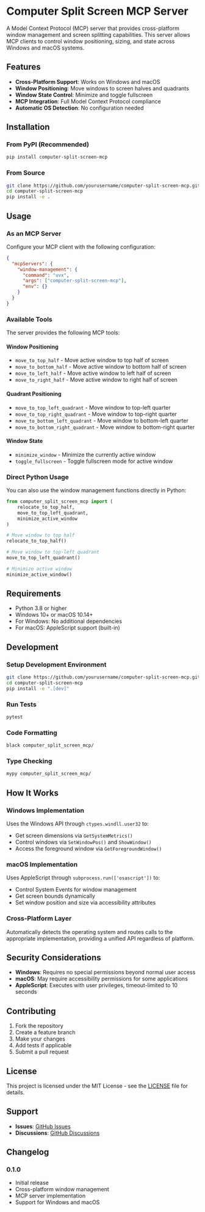 # Computer Split Screen MCP Server

A Model Context Protocol (MCP) server that provides cross-platform window management and screen splitting capabilities. This server allows MCP clients to control window positioning, sizing, and state across Windows and macOS systems.

## Features

- **Cross-Platform Support**: Works on Windows and macOS
- **Window Positioning**: Move windows to screen halves and quadrants
- **Window State Control**: Minimize and toggle fullscreen
- **MCP Integration**: Full Model Context Protocol compliance
- **Automatic OS Detection**: No configuration needed

## Installation

### From PyPI (Recommended)

```bash
pip install computer-split-screen-mcp
```

### From Source

```bash
git clone https://github.com/yourusername/computer-split-screen-mcp.git
cd computer-split-screen-mcp
pip install -e .
```

## Usage

### As an MCP Server

Configure your MCP client with the following configuration:

```json
{
  "mcpServers": {
    "window-management": {
      "command": "uvx",
      "args": ["computer-split-screen-mcp"],
      "env": {}
    }
  }
}
```

### Available Tools

The server provides the following MCP tools:

#### Window Positioning
- `move_to_top_half` - Move active window to top half of screen
- `move_to_bottom_half` - Move active window to bottom half of screen
- `move_to_left_half` - Move active window to left half of screen
- `move_to_right_half` - Move active window to right half of screen

#### Quadrant Positioning
- `move_to_top_left_quadrant` - Move window to top-left quarter
- `move_to_top_right_quadrant` - Move window to top-right quarter
- `move_to_bottom_left_quadrant` - Move window to bottom-left quarter
- `move_to_bottom_right_quadrant` - Move window to bottom-right quarter

#### Window State
- `minimize_window` - Minimize the currently active window
- `toggle_fullscreen` - Toggle fullscreen mode for active window

### Direct Python Usage

You can also use the window management functions directly in Python:

```python
from computer_split_screen_mcp import (
    relocate_to_top_half,
    move_to_top_left_quadrant,
    minimize_active_window
)

# Move window to top half
relocate_to_top_half()

# Move window to top-left quadrant
move_to_top_left_quadrant()

# Minimize active window
minimize_active_window()
```

## Requirements

- Python 3.8 or higher
- Windows 10+ or macOS 10.14+
- For Windows: No additional dependencies
- For macOS: AppleScript support (built-in)

## Development

### Setup Development Environment

```bash
git clone https://github.com/yourusername/computer-split-screen-mcp.git
cd computer-split-screen-mcp
pip install -e ".[dev]"
```

### Run Tests

```bash
pytest
```

### Code Formatting

```bash
black computer_split_screen_mcp/
```

### Type Checking

```bash
mypy computer_split_screen_mcp/
```

## How It Works

### Windows Implementation
Uses the Windows API through `ctypes.windll.user32` to:
- Get screen dimensions via `GetSystemMetrics()`
- Control windows via `SetWindowPos()` and `ShowWindow()`
- Access the foreground window via `GetForegroundWindow()`

### macOS Implementation
Uses AppleScript through `subprocess.run(['osascript'])` to:
- Control System Events for window management
- Get screen bounds dynamically
- Set window position and size via accessibility attributes

### Cross-Platform Layer
Automatically detects the operating system and routes calls to the appropriate implementation, providing a unified API regardless of platform.

## Security Considerations

- **Windows**: Requires no special permissions beyond normal user access
- **macOS**: May require accessibility permissions for some applications
- **AppleScript**: Executes with user privileges, timeout-limited to 10 seconds

## Contributing

1. Fork the repository
2. Create a feature branch
3. Make your changes
4. Add tests if applicable
5. Submit a pull request

## License

This project is licensed under the MIT License - see the [LICENSE](LICENSE) file for details.

## Support

- **Issues**: [GitHub Issues](https://github.com/yourusername/computer-split-screen-mcp/issues)
- **Discussions**: [GitHub Discussions](https://github.com/yourusername/computer-split-screen-mcp/discussions)

## Changelog

### 0.1.0
- Initial release
- Cross-platform window management
- MCP server implementation
- Support for Windows and macOS
